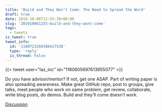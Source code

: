 ```yaml
---
title: 'Build and They Won’t Come: The Need to Spread the Word'
draft: true
date: 2019-10-06T12:55:38+00:00
slug: '201910061255-build-and-they-wont-come'
tags:
  - tweets
is_tweet: true
tweet_info:
  id: '1180723268388417538'
  type: 'reply'
  is_thread: False
---
```




{{< tweet user="laz_inc" id="1180605697613955077" >}}

Do you have advisor/mentor? If not, get one ASAP. Part of writing paper is also spreading awareness. Make great GitHub repo, post to groups, give talks, meet people who work on same problem, get review, collaborate, write blog posts, do demos. Build and they’ll come doesn’t work.

[Discussion](https://x.com/sytelus/status/1180723268388417538)
